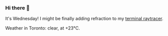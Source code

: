 ### Hi there :wave:

It's Wednesday! I might be finally adding refraction to my [terminal raytracer](https://github.com/bewuethr/bash-raytracer).

Weather in Toronto: clear, at +23°C.
